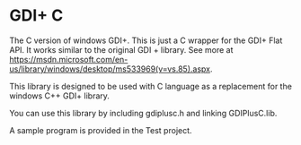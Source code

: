 # GDI+ C
The C version of windows GDI+. This is just a C wrapper for the GDI+ Flat API. It works similar to the original GDI + library.
See more at https://msdn.microsoft.com/en-us/library/windows/desktop/ms533969(v=vs.85).aspx.

This library is designed to be used with C language as a replacement for the windows C++ GDI+ library. 

You can use this library by including gdiplusc.h and linking GDIPlusC.lib.

A sample program is provided in the Test project.

